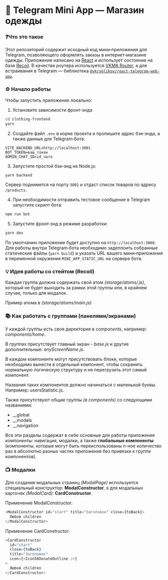 # 🧥 Telegram Mini App — Магазин одежды

### ❓Что это такое

Этот репозиторий содержит исходный код мини‑приложения для Telegram, позволяющего оформлять заказы в интернет‑магазине одежды. Приложение написано на [React](https://reactjs.org/) и использует состояние на базе [Recoil](https://recoiljs.org/). В качестве роутера используется [VKMA Router](https://github.com/reyzitwo/react-router-vkminiapps), а для встраивания в Telegram — библиотека [`@vkruglikov/react-telegram-web-app`](https://github.com/vkruglikov/react-telegram-web-app).

### ⚙️ Начало работы

Чтобы запустить приложение локально:

1. Установите зависимости фронт‑энда

```bash
cd clothing-frontend
yarn
```

2. Создайте файл `.env` в корне проекта и пропишите адрес бэк‑энда, а также данные для Telegram‑бота:

```env
VITE_BACKEND_URL=http://localhost:3001
BOT_TOKEN=ваш_токен
ADMIN_CHAT_ID=id_чата
```

3. Запустите простой бэк‑энд на Node.js:

```bash
yarn backend
```

Сервер поднимется на порту `3001` и отдаст список товаров по адресу `/products`.

4. При необходимости отправить тестовое сообщение в Telegram запустите скрипт бота:

```bash
npm run bot
```

5. Запустите фронт‑энд в режиме разработки:

```bash
yarn dev
```

По умолчанию приложение будет доступно на `http://localhost:3000`. Для работы внутри Telegram‑бота необходимо задеплоить собранные статические файлы (`yarn build`) и указать URL вашего мини‑приложения в переменной окружения `MINI_APP_STATIC_URL` на сервере бота.

### 💡 Идея работы со стейтом (Recoil)

Каждая группа должна содержать свой атом _(storage/atoms/<name>.js)_, который не будет выходить за рамки этой группы или, в крайнем случае, только для модалок.

Пример атома в _(storage/atoms/main.js)_

### 📚 Как работать с группами (панелями/экранами)

У каждой группы есть своя директория в _components_, например: _components/home_.

В группах присутствует главный экран - _base.js_ и другие дополнительные: _anyScreenName.js_.

В каждом компоненте могут присутствовать блоки, которые необходимо вынести в отдельный компонент, чтобы сохранить нормальную логическую структуру и не перегрузить этот самый компонент.

Названия таких компонентов должно начинаться с маленькой буквы. Например: usersStatistic.js.

Также присутствуют общие группы _(в components)_ со следующими названиями:

- \_\_global
- \_\_modals
- \_\_navigation

Все эти разделы содержат в себе основные для работы приложения компоненты: навигация, модалки, а также **глобальные компоненты** (компоненты, которые могут быть переиспользованы n-ное количество раз в абсолютно разных частях приложения без привязки к группе компонентов).

### 📺 Модалки

Для создания модальных страниц _(ModalPage)_ используется специальный конструктор: **ModalConstructor**, а для модальных карточек _(ModalCard)_: **CardConstructor**.

Применение ModalConstructor:

```javascript
<ModalConstructor id="start" title="Заголовок" close={toBack}>
  Любой children
</ModalConstructor>
```

Применение CardConstructor:

```javascript
<CardConstructor
  id="start"
  close={toBack}
  title="Заголовок"
  icon={<Icon56DonateOutline />}
>
  Любой children
</CardConstructor>
```
